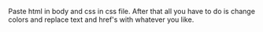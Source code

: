 Paste html in body and css in css file. After that all you have to do is change colors and replace text and href's with whatever you like.
